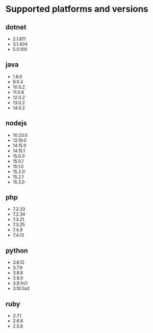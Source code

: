 # Supported platforms and versions

## dotnet

- 2.1.811
- 3.1.404
- 5.0.100

## java

- 1.8.0
- 9.0.4
- 10.0.2
- 11.0.8
- 12.0.2
- 13.0.2
- 14.0.2

## nodejs

- 10.23.0
- 12.19.0
- 14.15.0
- 14.15.1
- 15.0.0
- 15.0.1
- 15.1.0
- 15.2.0
- 15.2.1
- 15.3.0

## php

- 7.2.33
- 7.2.34
- 7.3.21
- 7.3.25
- 7.4.9
- 7.4.13

## python

- 3.6.12
- 3.7.9
- 3.8.6
- 3.9.0
- 3.9.1rc1
- 3.10.0a2

## ruby

- 2.7.1
- 2.6.6
- 2.5.8

